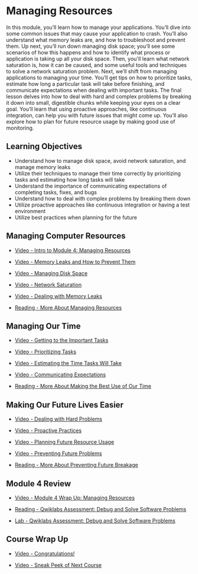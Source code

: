 # Managing Resources

In this module, you’ll learn how to manage your applications. You’ll dive into some common issues that may cause your application to crash. You’ll also understand what memory leaks are, and how to troubleshoot and prevent them. Up next, you’ll run down managing disk space; you’ll see some scenarios of how this happens and how to identify what process or application is taking up all your disk space. Then, you'll learn what network saturation is, how it can be caused, and some useful tools and techniques to solve a network saturation problem. Next, we’ll shift from managing applications to managing your time. You’ll get tips on how to prioritize tasks, estimate how long a particular task will take before finishing, and communicate expectations when dealing with important tasks. The final lesson delves into how to deal with hard and complex problems by breaking it down into small, digestible chunks while keeping your eyes on a clear goal. You’ll learn that using proactive approaches, like continuous integration, can help you with future issues that might come up. You’ll also explore how to plan for future resource usage by making good use of monitoring.

## Learning Objectives

- Understand how to manage disk space, avoid network saturation, and manage memory leaks
- Utilize their techniques to manage their time correctly by prioritizing tasks and estimating how long tasks will take
- Understand the importance of communicating expectations of completing tasks, fixes, and bugs
- Understand how to deal with complex problems by breaking them down
- Utilize proactive approaches like continuous integration or having a test environment
- Utilize best practices when planning for the future

## Managing Computer Resources

- [Video - Intro to Module 4: Managing Resources](https://www.coursera.org/learn/troubleshooting-debugging-techniques/lecture/YiSOv/intro-to-module-4-managing-resources)

- [Video - Memory Leaks and How to Prevent Them](https://www.coursera.org/learn/troubleshooting-debugging-techniques/lecture/iw0De/memory-leaks-and-how-to-prevent-them)

- [Video - Managing Disk Space](https://www.coursera.org/learn/troubleshooting-debugging-techniques/lecture/8ZTyJ/managing-disk-space)

- [Video - Network Saturation](https://www.coursera.org/learn/troubleshooting-debugging-techniques/lecture/Snkv1/network-saturation)

- [Video - Dealing with Memory Leaks](https://www.coursera.org/learn/troubleshooting-debugging-techniques/lecture/HcUsZ/dealing-with-memory-leaks)

- [Reading - More About Managing Resources](https://www.coursera.org/learn/troubleshooting-debugging-techniques/supplement/8KEVs/more-about-managing-resources)

## Managing Our Time

- [Video - Getting to the Important Tasks](https://www.coursera.org/learn/troubleshooting-debugging-techniques/lecture/eDPho/getting-to-the-important-tasks)

- [Video - Prioritizing Tasks](https://www.coursera.org/learn/troubleshooting-debugging-techniques/lecture/HVp3Z/prioritizing-tasks)

- [Video - Estimating the Time Tasks Will Take](https://www.coursera.org/learn/troubleshooting-debugging-techniques/lecture/E71OA/estimating-the-time-tasks-will-take)

- [Video - Communicating Expectations](https://www.coursera.org/learn/troubleshooting-debugging-techniques/lecture/BYAHY/communicating-expectations)

- [Reading - More About Making the Best Use of Our Time](https://blog.rescuetime.com/how-to-prioritize/)

## Making Our Future Lives Easier

- [Video - Dealing with Hard Problems](https://www.coursera.org/learn/troubleshooting-debugging-techniques/lecture/M9TjY/dealing-with-hard-problems)

- [Video - Proactive Practices](https://www.coursera.org/learn/troubleshooting-debugging-techniques/lecture/fvnWc/proactive-practices)

- [Video - Planning Future Resource Usage](https://www.coursera.org/learn/troubleshooting-debugging-techniques/lecture/GTjkd/planning-future-resource-usage)

- [Video - Preventing Future Problems](https://www.coursera.org/learn/troubleshooting-debugging-techniques/lecture/R7u8c/preventing-future-problems)

- [Reading - More About Preventing Future Breakage](https://www.coursera.org/learn/troubleshooting-debugging-techniques/supplement/SAPrO/more-about-preventing-future-breakage)

## Module 4 Review

- [Video - Module 4 Wrap Up: Managing Resources](https://www.coursera.org/learn/troubleshooting-debugging-techniques/lecture/McQnX/module-4-wrap-up-managing-resources)

- [Reading - Qwiklabs Assessment: Debug and Solve Software Problems](./Readings/Debugging_and_Solving_Software_Problems.pdf)

- [Lab - Qwiklabs Assessment: Debug and Solve Software Problems](./Labs/start_date_report.py)

## Course Wrap Up

- [Video - Congratulations!](https://www.coursera.org/learn/troubleshooting-debugging-techniques/lecture/C5xtY/congratulations)

- [Video - Sneak Peek of Next Course](https://www.coursera.org/learn/troubleshooting-debugging-techniques/lecture/lIh6b/sneak-peek-of-next-course)